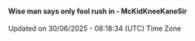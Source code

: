 #### Wise man says only fool rush in - McKidKneeKaneSir
Updated on 30/06/2025 - 08:18:34 (UTC) Time Zone
